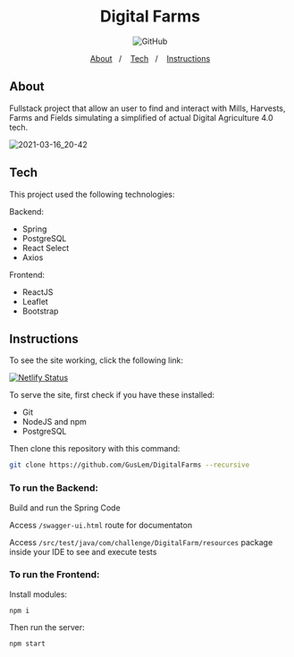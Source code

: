 <h1 align="center">
    Digital Farms
    <br/>
</h1>

<p align="center">
  <img alt="GitHub" src="https://img.shields.io/github/license/guslem/digitalfarms.svg">
  <br/>
  <a href="https://digital-farms.netlify.app" target="_blank"><img alt "Netlify App" src="https://api.netlify.com/api/v1/badges/12c2b728-eb72-450b-aca6-b0bc5938ac6a/deploy-status"></a>
</p>

<p align="center">
  <a href="#about">About</a>&nbsp;&nbsp;&nbsp;/&nbsp;&nbsp;&nbsp;
  <a href="#tech">Tech</a>&nbsp;&nbsp;&nbsp;/&nbsp;&nbsp;&nbsp;
  <a href="#instructions">Instructions</a>
</p>

## About

Fullstack project that allow an user to find and interact with Mills, Harvests, Farms and Fields simulating a simplified of actual Digital Agriculture 4.0 tech.

![2021-03-16_20-42](https://user-images.githubusercontent.com/12075584/111393792-38248300-8698-11eb-833c-207df6053b5e.png)

## Tech

This project used the following technologies:

Backend:
- Spring
- PostgreSQL
- React Select
- Axios

Frontend:
- ReactJS
- Leaflet
- Bootstrap

## Instructions

To see the site working, click the following link:

[![Netlify Status](https://api.netlify.com/api/v1/badges/12c2b728-eb72-450b-aca6-b0bc5938ac6a/deploy-status)](https://digital-farms.netlify.app)

To serve the site, first check if you have these installed:

- Git
- NodeJS and npm
- PostgreSQL

Then clone this repository with this command:

```bash
git clone https://github.com/GusLem/DigitalFarms --recursive
```

### To run the Backend:

Build and run the Spring Code

Access ```/swagger-ui.html``` route for documentaton

Access ```/src/test/java/com/challenge/DigitalFarm/resources``` package inside your IDE to see and execute tests

### To run the Frontend:

Install modules:

```npm i```

Then run the server:

```npm start```








